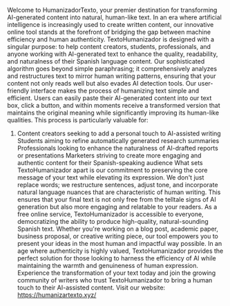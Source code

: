 Welcome to HumanizadorTexto, your premier destination for transforming AI-generated content into natural, human-like text. In an era where artificial intelligence is increasingly used to create written content, our innovative online tool stands at the forefront of bridging the gap between machine efficiency and human authenticity.
TextoHumanizador is designed with a singular purpose: to help content creators, students, professionals, and anyone working with AI-generated text to enhance the quality, readability, and naturalness of their Spanish language content. Our sophisticated algorithm goes beyond simple paraphrasing; it comprehensively analyzes and restructures text to mirror human writing patterns, ensuring that your content not only reads well but also evades AI detection tools.
Our user-friendly interface makes the process of humanizing text simple and efficient. Users can easily paste their AI-generated content into our text box, click a button, and within moments receive a transformed version that maintains the original meaning while significantly improving its human-like qualities. This process is particularly valuable for:
1. Content creators seeking to add a personal touch to AI-assisted writing
Students aiming to refine automatically generated research summaries
Professionals looking to enhance the naturalness of AI-drafted reports or presentations
Marketers striving to create more engaging and authentic content for their Spanish-speaking audience
What sets TextoHumanizador apart is our commitment to preserving the core message of your text while elevating its expression. We don't just replace words; we restructure sentences, adjust tone, and incorporate natural language nuances that are characteristic of human writing. This ensures that your final text is not only free from the telltale signs of AI generation but also more engaging and relatable to your readers.
As a free online service, TextoHumanizador is accessible to everyone, democratizing the ability to produce high-quality, natural-sounding Spanish text. Whether you're working on a blog post, academic paper, business proposal, or creative writing piece, our tool empowers you to present your ideas in the most human and impactful way possible.
In an age where authenticity is highly valued, TextoHumanizador provides the perfect solution for those looking to harness the efficiency of AI while maintaining the warmth and genuineness of human expression. Experience the transformation of your text today and join the growing community of writers who trust TextoHumanizador to bring a human touch to their AI-assisted content.
Visit our website: https://humanizartexto.xyz/
